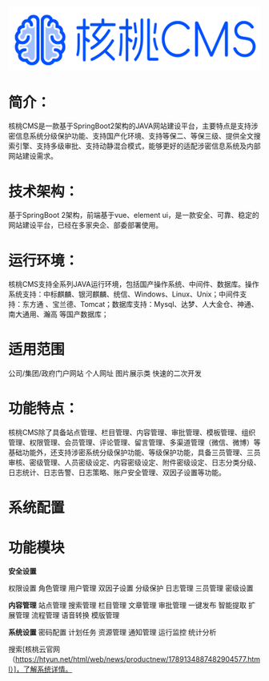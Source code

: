 ![核桃CMS](image.png)

# 简介：
核桃CMS是一款基于SpringBoot2架构的JAVA网站建设平台，主要特点是支持涉密信息系统分级保护功能、支持国产化环境、支持等保二、等保三级、提供全文搜索引擎、支持多级审批、支持动静混合模式，能够更好的适配涉密信息系统及内部网站建设需求。


# 技术架构：
基于SpringBoot 2架构，前端基于vue、element ui，是一款安全、可靠、稳定的网站建设平台，已经在多家央企、部委部署使用。

# 运行环境：
核桃CMS支持全系列JAVA运行环境，包括国产操作系统、中间件、数据库。操作系统支持：中标麒麟、银河麒麟、统信、Windows、Linux、Unix；中间件支持：东方通 、宝兰德、Tomcat；数据库支持：Mysql、达梦、人大金仓、神通、南大通用、瀚高 等国产数据库；


# 适用范围
公司/集团/政府门户网站
个人网址
图片展示类
快速的二次开发

# 功能特点：
核桃CMS除了具备站点管理、栏目管理、内容管理、审批管理、模板管理、组织管理、权限管理、会员管理、评论管理、留言管理、多渠道管理（微信、微博）等基础功能外，还支持涉密系统分级保护功能、等级保护功能，具备三员管理、三员审核、密级管理、人员密级设定、内容密级设定、附件密级设定、日志分类分级、日志统计、日志告警、日志策略、账户安全管理、双因子设置等功能。

# 系统配置

# 功能模块

 **安全设置** 

权限设置
角色管理
用户管理
双因子设置
分级保护
日志管理
三员管理
密级设置

 **内容管理** 
站点管理
搜索管理
栏目管理
文章管理
审批管理
一键发布
智能提取
扩展管理
流程管理
语音转换
模版管理


 **系统设置** 
密码配置
计划任务
资源管理
通知管理
运行监控
统计分析



搜索[核桃云官网（https://htyun.net/html/web/news/productnew/1789134887482904577.html）]，了解系统详情。






